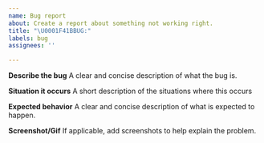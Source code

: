 ```yaml
---
name: Bug report
about: Create a report about something not working right.
title: "\U0001F41BBUG:"
labels: bug
assignees: ''

---
```


**Describe the bug**
A clear and concise description of what the bug is.

**Situation it occurs**
A short description of the situations where this occurs

**Expected behavior**
A clear and concise description of what is expected to happen.

**Screenshot/Gif**
If applicable, add screenshots to help explain the problem.
